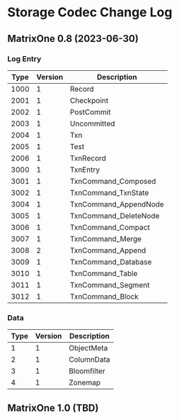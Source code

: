 # Storage Codec Change Log

## MatrixOne 0.8 (2023-06-30)

### Log Entry

| Type          | Version  |  Description                                               |
| ------------- | -------- | ---------------------------------------------------------- |
| 1000          | 1        |  Record
| 2001          | 1        |  Checkpoint
| 2002          | 1        |  PostCommit
| 2003          | 1        |  Uncommitted
| 2004          | 1        |  Txn
| 2005          | 1        |  Test
| 2006          | 1        |  TxnRecord
| 3000          | 1        |  TxnEntry
| 3001          | 1        |  TxnCommand_Composed
| 3002          | 1        |  TxnCommand_TxnState
| 3004          | 1        |  TxnCommand_AppendNode
| 3005          | 1        |  TxnCommand_DeleteNode
| 3006          | 1        |  TxnCommand_Compact
| 3007          | 1        |  TxnCommand_Merge
| 3008          | 2        |  TxnCommand_Append
| 3009          | 1        |  TxnCommand_Database
| 3010          | 1        |  TxnCommand_Table
| 3011          | 1        |  TxnCommand_Segment
| 3012          | 1        |  TxnCommand_Block

### Data

| Type          | Version  |  Description                                               |
| ------------- | -------- | ---------------------------------------------------------- |
| 1             | 1        |  ObjectMeta
| 2             | 1        |  ColumnData
| 3             | 1        |  Bloomfilter
| 4             | 1        |  Zonemap

## MatrixOne 1.0 (TBD)
